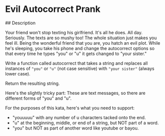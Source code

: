 # Evil Autocorrect Prank

## Description

Your friend won't stop texting his girlfriend. It's all he does. All day. Seriously. The texts are so mushy too! The whole situation just makes you feel ill. Being the wonderful friend that you are, you hatch an evil plot. While he's sleeping, you take his phone and change the autocorrect options so that every time he types "you" or "u" it gets changed to "your sister."

Write a function called autocorrect that takes a string and replaces all instances of `"you"` or `"u"` (not case sensitive) with `"your sister"` (always lower case).

Return the resulting string.

Here's the slightly tricky part: These are text messages, so there are different forms of "you" and "u".

For the purposes of this kata, here's what you need to support:

* "youuuuu" with any number of u characters tacked onto the end.
* "u" at the beginning, middle, or end of a string, but NOT part of a word.
* "you" but NOT as part of another word like youtube or bayou.
